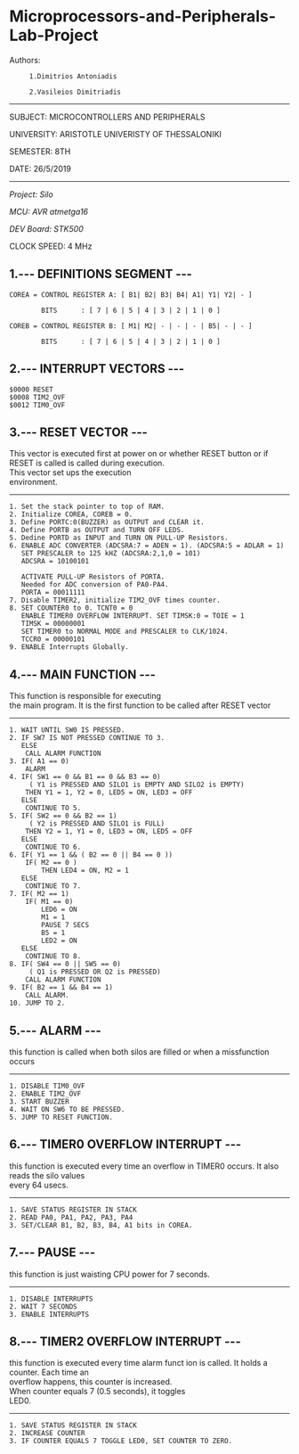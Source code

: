# Microprocessors-and-Peripherals-Lab-Project

Authors: 
         
         1.Dimitrios Antoniadis
         
         2.Vasileios Dimitriadis


****************************

 SUBJECT:	MICROCONTROLLERS AND PERIPHERALS	

 UNIVERSITY:	ARISTOTLE UNIVERISTY OF THESSALONIKI	

 SEMESTER:	8TH					

 DATE:		26/5/2019				
****************************

*Project: Silo*

*MCU: AVR atmetga16*

*DEV Board: STK500*

					
CLOCK SPEED: 4 MHz

1.--- DEFINITIONS SEGMENT ---
------------------------------------------

	COREA = CONTROL REGISTER A: [ B1| B2| B3| B4| A1| Y1| Y2| - ]
	
			BITS      : [ 7 | 6 | 5 | 4 | 3 | 2 | 1 | 0 ]
	
	COREB = CONTROL REGISTER B: [ M1| M2| - | - | - | B5| - | - ]
	
			BITS      : [ 7 | 6 | 5 | 4 | 3 | 2 | 1 | 0 ]


2.--- INTERRUPT VECTORS ---
----------------------------------------

	$0000 RESET
	$0008 TIM2_OVF 
	$0012 TIM0_OVF

3.--- RESET VECTOR ---
------------------------------------------
 This vector is executed first at power 
 on or whether RESET button or if RESET 
 is called is called during execution.  
 This vector set ups the execution 	 
 environment.
 
------------------------------------------

	1. Set the stack pointer to top of RAM.
	2. Initialize COREA, COREB = 0.	
	3. Define PORTC:0(BUZZER) as OUTPUT and CLEAR it.
	4. Define PORTB as OUTPUT and TURN OFF LEDS.
	5. Dedine PORTD as INPUT and TURN ON PULL-UP Resistors.
	6. ENABLE ADC CONVERTER (ADCSRA:7 = ADEN = 1). (ADCSRA:5 = ADLAR = 1)
	   SET PRESCALER to 125 kHZ (ADCSRA:2,1,0 = 101)
	   ADCSRA = 10100101
	   
	   ACTIVATE PULL-UP Resistors of PORTA.
	   Needed for ADC conversion of PA0-PA4.
	   PORTA = 00011111
	7. Disable TIMER2, initialize TIM2_OVF times counter.
	8. SET COUNTER0 to 0. TCNT0 = 0
	   ENABLE TIMER0 OVERFLOW INTERRUPT. SET TIMSK:0 = TOIE = 1
	   TIMSK = 00000001
	   SET TIMER0 to NORMAL MODE and PRESCALER to CLK/1024.
	   TCCR0 = 00000101
	9. ENABLE Interrupts Globally.
	   
	   
4.--- MAIN FUNCTION ---
-------------------------------------------------
 This function is responsible for executing 	
 the main program. It is the first function	
 to be called after RESET vector		

-------------------------------------------------

	1. WAIT UNTIL SW0 IS PRESSED.
	2. IF SW7 IS NOT PRESSED CONTINUE TO 3.
	   ELSE
		CALL ALARM FUNCTION
	3. IF( A1 == 0)
		ALARM
	4. IF( SW1 == 0 && B1 == 0 && B3 == 0)
	     ( Y1 is PRESSED AND SILO1 is EMPTY AND SILO2 is EMPTY)
		THEN Y1 = 1, Y2 = 0, LED5 = ON, LED3 = OFF
	   ELSE
		CONTINUE TO 5.
	5. IF( SW2 == 0 && B2 == 1)
	     ( Y2 is PRESSED AND SILO1 is FULL)
		THEN Y2 = 1, Y1 = 0, LED3 = ON, LED5 = OFF
	   ELSE
		CONTINUE TO 6.
	6. IF( Y1 == 1 && ( B2 == 0 || B4 == 0 ))
		IF( M2 == 0 )
			THEN LED4 = ON, M2 = 1
	   ELSE
		CONTINUE TO 7.
	7. IF( M2 == 1)
		IF( M1 == 0)
			LED6 = ON
			M1 = 1
			PAUSE 7 SECS
			B5 = 1
			LED2 = ON
	   ELSE
		CONTINUE TO 8.
	8. IF( SW4 == 0 || SW5 == 0)
	     ( Q1 is PRESSED OR Q2 is PRESSED) 
		CALL ALARM FUNCTION
	9. IF( B2 == 1 && B4 == 1)
		CALL ALARM.
	10. JUMP TO 2.


5.--- ALARM ---
------------------------------------------------------
 this function is called when both silos are filled 
 or when a missfunction occurs			    

------------------------------------------------------

	1. DISABLE TIM0_OVF
	2. ENABLE TIM2_OVF
	3. START BUZZER
	4. WAIT ON SW6 TO BE PRESSED.
	5. JUMP TO RESET FUNCTION.


6.--- TIMER0 OVERFLOW INTERRUPT ---
----------------------------------------------------
 this function is executed every time an overflow 
 in TIMER0 occurs. It also reads the silo values  
 every 64 usecs.				   

----------------------------------------------------

	1. SAVE STATUS REGISTER IN STACK
	2. READ PA0, PA1, PA2, PA3, PA4
	3. SET/CLEAR B1, B2, B3, B4, A1 bits in COREA.


7.--- PAUSE ---
--------------------------------------
 this function is just waisting CPU 
 power for 7 seconds.		     

--------------------------------------

	1. DISABLE INTERRUPTS
	2. WAIT 7 SECONDS
	3. ENABLE INTERRUPTS
	

8.--- TIMER2 OVERFLOW INTERRUPT ---
----------------------------------------------------
 this function is executed every time alarm funct 
 ion is called. It holds a counter. Each time an  
 overflow happens, this counter is increased.     
 When counter equals 7 (0.5 seconds), it toggles  
 LED0. 					   

----------------------------------------------------

	1. SAVE STATUS REGISTER IN STACK
	2. INCREASE COUNTER
	3. IF COUNTER EQUALS 7 TOGGLE LED0, SET COUNTER TO ZERO.
